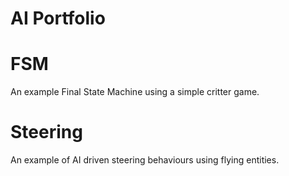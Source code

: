 AI Portfolio
============
# FSM
An example Final State Machine using a simple critter game.
# Steering
An example of AI driven steering behaviours using flying entities.  
